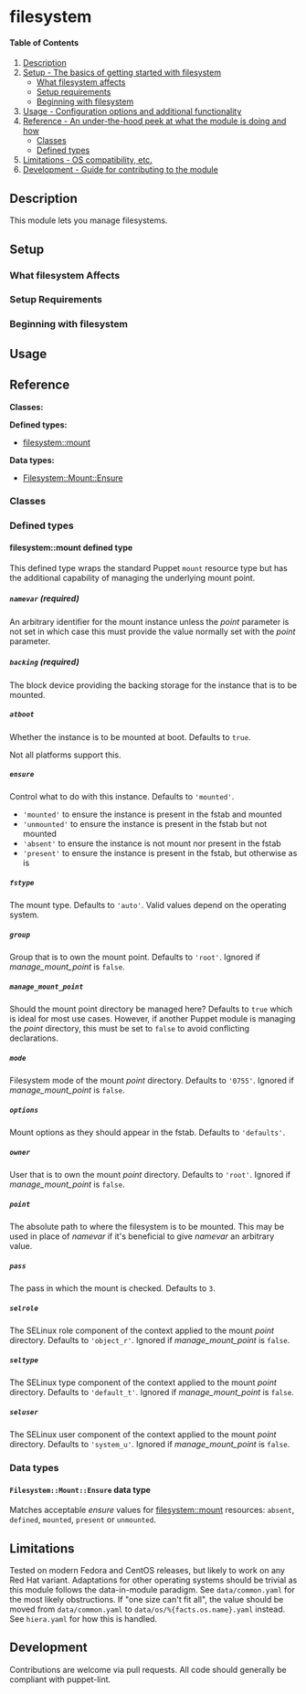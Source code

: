 <!--
# This file is part of the doubledog-filesystem Puppet module.
# Copyright 2018 John Florian
# SPDX-License-Identifier: GPL-3.0-or-later
-->

# filesystem

#### Table of Contents

1. [Description](#description)
1. [Setup - The basics of getting started with filesystem](#setup)
    * [What filesystem affects](#what-filesystem-affects)
    * [Setup requirements](#setup-requirements)
    * [Beginning with filesystem](#beginning-with-filesystem)
1. [Usage - Configuration options and additional functionality](#usage)
1. [Reference - An under-the-hood peek at what the module is doing and how](#reference)
    * [Classes](#classes)
    * [Defined types](#defined-types)
1. [Limitations - OS compatibility, etc.](#limitations)
1. [Development - Guide for contributing to the module](#development)

## Description

This module lets you manage filesystems.

## Setup

### What filesystem Affects

### Setup Requirements

### Beginning with filesystem

## Usage

## Reference

**Classes:**

**Defined types:**

* [filesystem::mount](#filesystemmount-defined-type)

**Data types:**

* [Filesystem::Mount::Ensure](#filesystemmountensure-data-type)


### Classes


### Defined types

#### filesystem::mount defined type

This defined type wraps the standard Puppet `mount` resource type but has the additional capability of managing the underlying mount point.

##### `namevar` (required)
An arbitrary identifier for the mount instance unless the *point* parameter is not set in which case this must provide the value normally set with the *point* parameter.

##### `backing` (required)
The block device providing the backing storage for the instance that is to be mounted.

##### `atboot`
Whether the instance is to be mounted at boot.  Defaults to `true`.

Not all platforms support this.

##### `ensure`
Control what to do with this instance.  Defaults to `'mounted'`.

* `'mounted'` to ensure the instance is present in the fstab and mounted
* `'unmounted'` to ensure the instance is present in the fstab but not mounted
* `'absent'` to ensure the instance is not mount nor present in the fstab
* `'present'` to ensure the instance is present in the fstab, but otherwise as is

##### `fstype`
The mount type.  Defaults to `'auto'`.  Valid values depend on the operating system.

##### `group`
Group that is to own the mount point.  Defaults to `'root'`.  Ignored if *manage_mount_point* is `false`.

##### `manage_mount_point`
Should the mount point directory be managed here?  Defaults to `true` which is ideal for most use cases.  However, if another Puppet module is managing the *point* directory, this must be set to `false` to avoid conflicting declarations.

##### `mode`
Filesystem mode of the mount *point* directory.  Defaults to `'0755'`.  Ignored if *manage_mount_point* is `false`.

##### `options`
Mount options as they should appear in the fstab.  Defaults to `'defaults'`.

##### `owner`
User that is to own the mount *point* directory.  Defaults to `'root'`.  Ignored if *manage_mount_point* is `false`.

##### `point`
The absolute path to where the filesystem is to be mounted.  This may be used in place of *namevar* if it's beneficial to give *namevar* an arbitrary value.

##### `pass`
The pass in which the mount is checked.  Defaults to `3`.

##### `selrole`
The SELinux role component of the context applied to the mount *point* directory.  Defaults to `'object_r'`.  Ignored if *manage_mount_point* is `false`.

##### `seltype`
The SELinux type component of the context applied to the mount *point* directory.  Defaults to `'default_t'`.  Ignored if *manage_mount_point* is `false`.

##### `seluser`
The SELinux user component of the context applied to the mount *point* directory.  Defaults to `'system_u'`.  Ignored if *manage_mount_point* is `false`.


### Data types

#### `Filesystem::Mount::Ensure` data type

Matches acceptable *ensure* values for [filesystem::mount](#filesystemmount-defined-type) resources: `absent`, `defined`, `mounted`, `present` or `unmounted`.


## Limitations

Tested on modern Fedora and CentOS releases, but likely to work on any Red Hat variant.  Adaptations for other operating systems should be trivial as this module follows the data-in-module paradigm.  See `data/common.yaml` for the most likely obstructions.  If "one size can't fit all", the value should be moved from `data/common.yaml` to `data/os/%{facts.os.name}.yaml` instead.  See `hiera.yaml` for how this is handled.

## Development

Contributions are welcome via pull requests.  All code should generally be compliant with puppet-lint.
